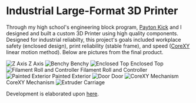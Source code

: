 # Industrial Large-Format 3D Printer

Through my high school's engineering block program, [Payton Kick](https://www.instagram.com/paytonkick/?hl=en) and I designed and built a custom 3D Printer using high quality components. Designed for industrial reliabilty, this project's goals included workplace safety (enclosed design), print reliability (stable frame), and speed ([CoreXY](https://corexy.com) linear motion method). Below are pictures from the final product.

![Z Axis](https://imgur.com/V7rMmLV)
Z Axis
![Benchy](https://imgur.com/PTXws0C)
Benchy
![Enclosed Top](https://imgur.com/gSRjiqQ)
Enclosed Top
![Filament Roll and Controller](https://imgur.com/nmWDMIL)
Filament Roll and Controller
![Painted Exterior](https://imgur.com/KQDD3kl)
Painted Exterior
![Door](https://imgur.com/hp4CHRp)
Door
![CoreXY Mechanism](https://imgur.com/2e4FgxZ)
CoreXY Mechanism
![Extruder Carriage](https://imgur.com/f4Tu5qt)

Development is elaborated upon [here](https://reprap.org/forum/read.php?397,796724,821423).
